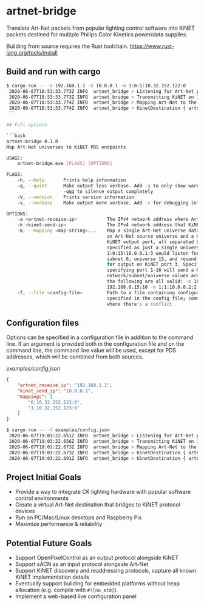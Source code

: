 # artnet-bridge

Translate Art-Net packets from popular lighting control software into KiNET packets destined for multiple Philips Color Kinetics power/data supplies.

Building from source requires the Rust toolchain. https://www.rust-lang.org/tools/install

## Build and run with cargo

```bash
$ cargo run -- -a 192.168.1.1 -k 10.0.0.1 -m 1:0:1:10.32.152.122:0
 2020-06-07T18:53:33.773Z INFO  artnet_bridge > Listening for Art-Net packets on 192.168.1.1
 2020-06-07T18:53:33.773Z INFO  artnet_bridge > Transmitting KiNET on 10.0.0.1
 2020-06-07T18:53:33.774Z INFO  artnet_bridge > Mapping Art-Net to the following KiNET destinations:
 2020-06-07T18:53:33.774Z INFO  artnet_bridge > KinetDestination { artnet_network: 1, artnet_subnet: 0, artnet_universe: 1, kinet_address: "10.32.152.122", kinet_socket_addr: V4(10.32.152.122:6038), kinet_universe: 0 }
 ``

## Full options

```bash
artnet-bridge 0.1.0
Map Art-Net universes to KiNET PDS endpoints

USAGE:
    artnet-bridge.exe [FLAGS] [OPTIONS]

FLAGS:
    -h, --help       Prints help information
    -q, --quiet      Make output less verbose. Add -q to only show warnings and errors, -qq to only show errors, and
                     -qqq to silence output completely
    -V, --version    Prints version information
    -v, --verbose    Make output more verbose. Add -v for debugging info, add -vv for even more detailed message tracing

OPTIONS:
    -a <artnet-receive-ip>           The IPv4 network address where Art-Net packets will be received
    -k <kinet-send-ip>               The IPv4 network address that KiNET packets should be sent from
    -m, --mapping <map-string>...    Map a single Art-Net universe data to a KiNET destination. Each map-string contains
                                     an Art-Net source universe and a KiNET destination IPv4 address, with optional
                                     KiNET output port, all separated by colons. Art-Net source universes can be
                                     specified as just a single universe value, or as a network, subnet, and universe.
                                     1:0:15:10.0.0.1:3 would listen for Art-Net output commands destined for network 1,
                                     subnet 0, universe 15, and resend that output data to the KiNET PDS at 10.0.0.1,
                                     for output on KiNET port 3. Specifying no port, or 0, will send a KiNET v1 message;
                                     specifying port 1-16 will send a KiNET v2 PORTOUT message. If any
                                     network/subnet/universe values are not provided, they will be assumed to be 0, so
                                     the following are all valid: -m 10.0.0.4 -m 3:192.168.10.100 -m 1:4:13:10.0.1.4 -m
                                     192.168.0.15:10 -m 1:1:10.0.0.2:2
    -f, --file <config-file>         Path to a file containing configuration options. All command-line options can be
                                     specified in the config file; command-line options will override options in file
                                     where there's a conflict
```

## Configuration files

Options can be specified in a configuration file in addition to the command line. If an argument is provided both in 
the configuration file and on the command line, the command line value will be used, except for PDS addresses, which
will be combined from both sources.

*examples/config.json*

```json
{
    "artnet_receive_ip": "192.168.1.1",
    "kinet_send_ip": "10.0.0.1",
    "mappings": [
        "0:10.32.152.122:0",
        "1:10.32.152.123:0"
    ]
}
```

```bash
$ cargo run -- -f examples/config.json
 2020-06-07T19:03:22.651Z INFO  artnet_bridge > Listening for Art-Net packets on 192.168.1.1
 2020-06-07T19:03:22.656Z INFO  artnet_bridge > Transmitting KiNET on 10.0.0.1
 2020-06-07T19:03:22.673Z INFO  artnet_bridge > Mapping Art-Net to the following KiNET destinations:
 2020-06-07T19:03:22.673Z INFO  artnet_bridge > KinetDestination { artnet_network: 0, artnet_subnet: 0, artnet_universe: 0, kinet_address: "10.32.152.123", kinet_socket_addr: V4(10.32.152.123:6038), kinet_universe: 0 }
 2020-06-07T19:03:22.691Z INFO  artnet_bridge > KinetDestination { artnet_network: 0, artnet_subnet: 0, artnet_universe: 1, kinet_address: "10.32.152.122", kinet_socket_addr: V4(10.32.152.122:6038), kinet_universe: 0 }
 ```

## Project Initial Goals

* Provide a way to integrate CK lighting hardware with popular software control environments
* Create a virtual Art-Net destination that bridges to KiNET protocol devices
* Run on PC/Mac/Linux desktops and Raspberry Pis
* Maximize performance & reliability

## Potential Future Goals

* Support OpenPixelControl as an output protocol alongside KiNET
* Support sACN as an input protocol alongside Art-Net
* Support KiNET discovery and readdressing protocols, capture all known KiNET implementation details
* Eventually support building for embedded platforms without heap allocation (e.g. compile with `#![no_std]`).
* Implement a web-based live configuration panel
